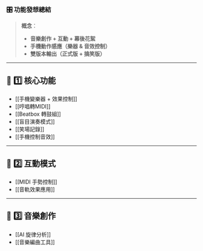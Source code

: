 ### **🎛 功能發想總結**

> **概念**：
> 
> - **音樂創作 + 互動 + 幕後花絮**
> - **手機動作感應（樂器 & 音效控制）**
> - **雙版本輸出（正式版 + 搞笑版）**

---

## **📌 1️⃣ 核心功能**

- [[手機變樂器 + 效果控制]]
- [[哼唱轉MIDI]]
- [[Beatbox 轉鼓組]]
- [[盲目演奏模式]]
- [[笑場記錄]]
- [[手機控制音效]]

---

## **📌 2️⃣ 互動模式**

- [[MIDI 手勢控制]]
- [[音軌效果應用]]

---

## **📌 3️⃣ 音樂創作**

- [[AI 旋律分析]]
- [[音樂編曲工具]]